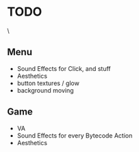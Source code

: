 ﻿# TODO
\

## Menu

- Sound Effects for Click, and stuff
- Aesthetics
- button textures / glow
- background moving

## Game

- VA
- Sound Effects for every Bytecode Action
- Aesthetics